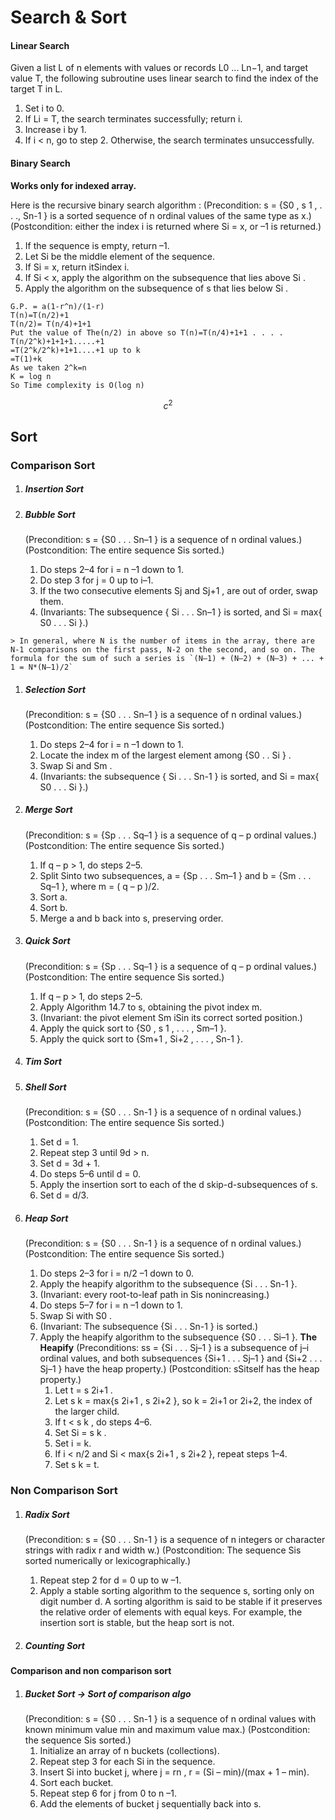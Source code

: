 Search & Sort
=============

#### Linear Search

Given a list L of n elements with values or records L0 ... Ln−1, and target value T, the following subroutine uses linear search to find the index of the target T in L.

 1. Set i to 0.
 1. If Li = T, the search terminates successfully; return i.
 1. Increase i by 1.
 1. If i < n, go to step 2. Otherwise, the search terminates unsuccessfully.

#### Binary Search

**Works only for indexed array.**

Here is the recursive binary search algorithm :
(Precondition: s = {S0 , s 1 , . . ., Sn-1 } is a sorted sequence of n ordinal values of the same type as x.)
(Postcondition: either the index i is returned where Si = x, or –1 is returned.)

  1. If the sequence is empty, return –1.
  1. Let Si be the middle element of the sequence.
  1. If Si = x, return itSindex i.
  1. If Si < x, apply the algorithm on the subsequence that lies above Si .
  1. Apply the algorithm on the subsequence of s that lies below Si .
    
    G.P. = a(1-r^n)/(1-r)
    T(n)=T(n/2)+1
    T(n/2)= T(n/4)+1+1
    Put the value of The(n/2) in above so T(n)=T(n/4)+1+1 . . . . T(n/2^k)+1+1+1.....+1
    =T(2^k/2^k)+1+1....+1 up to k
    =T(1)+k
    As we taken 2^k=n
    K = log n
    So Time complexity is O(log n)

$$c^2$$

## Sort

### Comparison Sort
  1. ##### Insertion Sort

  1. ##### Bubble Sort
     (Precondition: s = {S0 . . . Sn–1 } is a sequence of n ordinal values.)
     (Postcondition: The entire sequence Sis sorted.)  
     1. Do steps 2–4 for i = n –1 down to 1.  
     1. Do step 3 for j = 0 up to i–1.  
     1. If the two consecutive elements Sj and Sj+1 , are out of order, swap them.  
     1. (Invariants: The subsequence { Si . . . Sn–1 } is sorted, and Si = max{ S0 . . . Si }.)  

    > In general, where N is the number of items in the array, there are N-1 comparisons on the first pass, N-2 on the second, and so on. The formula for the sum of such a series is `(N–1) + (N–2) + (N–3) + ... + 1 = N*(N–1)/2`

  1. ##### Selection Sort
     (Precondition: s = {S0 . . . Sn–1 } is a sequence of n ordinal values.)
     (Postcondition: The entire sequence Sis sorted.)
     1. Do steps 2–4 for i = n –1 down to 1.
     1. Locate the index m of the largest element among {S0 . . Si } .
     1. Swap Si and Sm .
     1. (Invariants: the subsequence { Si . . . Sn-1 } is sorted, and Si = max{ S0 . . . Si }.)
 
  1. ##### Merge Sort
     (Precondition: s = {Sp . . . Sq–1 } is a sequence of q – p ordinal values.)
     (Postcondition: The entire sequence Sis sorted.)
     1. If q – p > 1, do steps 2–5.
     1. Split Sinto two subsequences, a = {Sp . . . Sm–1 } and b = {Sm . . . Sq–1 }, where m = ( q – p )/2.
     1. Sort a.
     1. Sort b.
     1. Merge a and b back into s, preserving order.

  1. ##### Quick Sort
     (Precondition: s = {Sp . . . Sq–1 } is a sequence of q – p ordinal values.)
     (Postcondition: The entire sequence Sis sorted.)
     1. If q – p > 1, do steps 2–5.
     1. Apply Algorithm 14.7 to s, obtaining the pivot index m.
     1. (Invariant: the pivot element Sm iSin its correct sorted position.)
     1. Apply the quick sort to {S0 , s 1 , . . . , Sm–1 }.
     1. Apply the quick sort to {Sm+1 , Si+2 , . . . , Sn-1 }.

  1. ##### Tim Sort

  1. ##### Shell Sort
     (Precondition: s = {S0 . . . Sn-1 } is a sequence of n ordinal values.)
     (Postcondition: The entire sequence Sis sorted.)
     1. Set d = 1.
     1. Repeat step 3 until 9d > n.
     1. Set d = 3d + 1.
     1. Do steps 5–6 until d = 0.
     1. Apply the insertion sort to each of the d skip-d-subsequences of s.
     1. Set d = d/3.

  1. ##### Heap Sort
     (Precondition: s = {S0 . . . Sn-1 } is a sequence of n ordinal values.)
     (Postcondition: The entire sequence Sis sorted.)
     1. Do steps 2–3 for i = n/2 –1 down to 0.
     1. Apply the heapify algorithm to the subsequence {Si . . . Sn-1 }.
     1. (Invariant: every root-to-leaf path in Sis nonincreasing.)
     1. Do steps 5–7 for i = n –1 down to 1.
     1. Swap Si with S0 .
     1. (Invariant: The subsequence {Si . . . Sn-1 } is sorted.)
     1. Apply the heapify algorithm to the subsequence {S0 . . . Si–1 }.
      **The Heapify**
         (Preconditions: ss = {Si . . . Sj–1 } is a subsequence of j–i ordinal values, and both subsequences {Si+1 . . . Sj–1 } and {Si+2 . . . Sj–1 } have the heap property.)
         (Postcondition: sSitself has the heap property.)
         1. Let t = s 2i+1 .
         1. Let s k = max{s 2i+1 , s 2i+2 }, so k = 2i+1 or 2i+2, the index of the larger child.
         1. If t < s k , do steps 4–6.
         1. Set Si = s k .
         1. Set i = k.
         1. If i < n/2 and Si < max{s 2i+1 , s 2i+2 }, repeat steps 1–4.
         1. Set s k = t.

### Non Comparison Sort
  1. ##### Radix Sort
     (Precondition: s = {S0 . . . Sn-1 } is a sequence of n integers or character strings with radix r and width w.)
     (Postcondition: The sequence Sis sorted numerically or lexicographically.)
     1. Repeat step 2 for d = 0 up to w –1.
     1. Apply a stable sorting algorithm to the sequence s, sorting only on digit number d.
     A sorting algorithm is said to be stable if it preserves the relative order of elements with equal keys. For example, the insertion sort is stable, but the heap sort is not.
  
  1. ##### Counting Sort

#### Comparison and non comparison sort
  1. ##### Bucket Sort -> Sort of comparison algo
     (Precondition: s = {S0 . . . Sn-1 } is a sequence of n ordinal values with known minimum value min and maximum value max.)
     (Postcondition: the sequence Sis sorted.)
     1. Initialize an array of n buckets (collections).
     1. Repeat step 3 for each Si in the sequence.
     1. Insert Si into bucket j, where j = rn , r = (Si – min)/(max + 1 – min).
     1. Sort each bucket.
     1. Repeat step 6 for j from 0 to n –1.
     1. Add the elements of bucket j sequentially back into s.



<!--Start Fragment-->